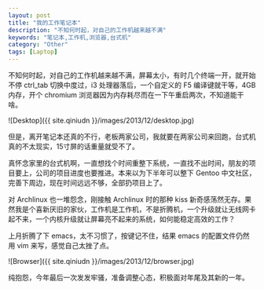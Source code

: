 ```yaml
---
layout: post
title: "我的工作笔记本"
description: "不知何时起，对自己的工作机越来越不满"
keywords: "笔记本,工作机,浏览器,台式机"
category: "Other"
tags: [Laptop]
---
```


不知何时起，对自己的工作机越来越不满，屏幕太小，有时几个终端一开，就开始不停 ctrl_tab 切换中度过，i3 处理器落后，一个自定义的 F5 编译键就干等，4GB 内存，开个 chromium 浏览器因为内存耗尽而在一下午重启两次，不知道能干啥。

![Desktop]({{ site.qiniudn }}/images/2013/12/desktop.jpg)

<!-- more -->
但是，离开笔记本还真的不行，老板两家公司，我就要在两家公司来回跑，台式机真的不太现实，15寸屏的话重量就受不了。

真怀念家里的台式机啊，一直想找个时间重整下系统，一直找不出时间，朋友的项目要上，公司的项目进度也要推进。本来以为下半年可以整下 Gentoo 中文社区，完善下周边，现在时间远远不够，全部扔项目上了。

对 Archlinux 也一堆怨念，刚接触 Archlinux 时的那种 kiss 新奇感荡然无存。果然我是个喜新厌旧的家伙，工作机是工作机，不是折腾机，一个升级就让无线网卡起不来，一个内核升级就让屏幕亮不起来的系统，如何能稳定高效的工作？

上月折腾了下 emacs，太不习惯了，按键记不住，结果 emacs 的配置文件仍然用 vim 来写，感觉自己太挫了点。

![Browser]({{ site.qiniudn }}/images/2013/12/browser.jpg)

纯抱怨，今年最后一次发发牢骚，准备调整心态，积极面对年尾及其新的一年。
